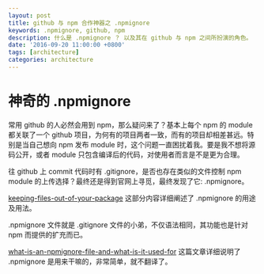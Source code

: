 ```yaml
---
layout: post
title: github 与 npm 合作神器之 .npmignore
keywords: .npmignore, github, npm
description: 什么是 .npmignore ？ 以及其在 github 与 npm 之间所扮演的角色。
date: '2016-09-20 11:00:00 +0800'
tags: [architecture]
categories: architecture
---
```


# 神奇的 .npmignore

常用 github 的人必然会用到 npm，那么疑问来了？基本上每个 npm 的 module 都关联了一个 github 项目，为何有的项目两者一致，而有的项目却相差甚远。特别是当自己想向 npm 发布 module 时，这个问题一直困扰着我。要是我不想将源码公开，或者 module 只包含编译后的代码，对使用者而言是不是更为合理。

往 github 上 commit 代码时有 .gitignore，是否也存在类似的文件控制 npm module 的上传选择？最终还是得到官网上寻觅，最终发现了它: .npmignore。

[keeping-files-out-of-your-package](https://docs.npmjs.com/misc/developers#keeping-files-out-of-your-package) 这部分内容详细阐述了 .npmignore 的用途及用法。

.npmignore 文件就是 .gitignore 文件的小弟，不仅语法相同，其功能也是针对 npm 而提供的扩充而已。

[what-is-an-npmignore-file-and-what-is-it-used-for](http://javascript.tutorialhorizon.com/2015/06/25/what-is-an-npmignore-file-and-what-is-it-used-for/) 这篇文章详细说明了 .npmignore 是用来干嘛的，非常简单，就不翻译了。
